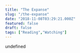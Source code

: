 ```yaml
---
title: "The Expanse"
slug: "/the-expanse"
date: "2018-11-08T03:29:21.000Z"
featured: false
draft: false
tags: ["Reading","Watching"]
---
```


undefined
